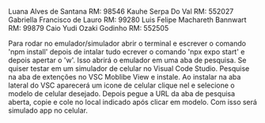 Luana Alves de Santana          RM: 98546 
Kauhe Serpa Do Val              RM: 552027 
Gabriella Francisco de Lauro    RM: 99280 
Luis Felipe Machareth Bannwart  RM: 99879 
Caio Yudi Ozaki Godinho         RM: 552505 

Para rodar no emulador/simulador abrir o terminal e escrever o comando 'npm install' depois de intalar tudo ecrever o comando 'npx expo start' e depois apertar o 'w'. Isso abrirá o emulador em uma aba de pesquisa.
Se quiser testar em um simulador de celular no Visual Code Studio. Pesquise na aba de extenções no VSC Moblibe View e instale. Ao instalar na aba lateral do VSC aparecerá um icone de celular clique nel e selecione o modelo de celular desejado. Depois pegue a URL da aba de pesquisa aberta, copie e cole no local indicado após clicar em modelo. Com isso será simulado app no celular.  
